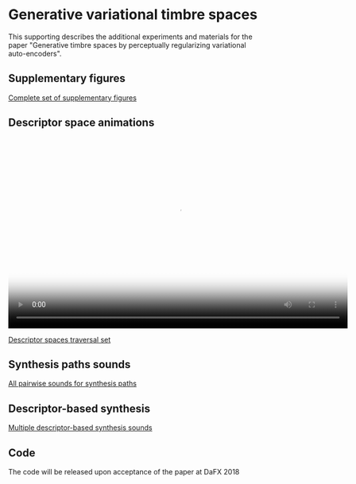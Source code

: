 <script src="http://vjs.zencdn.net/4.0/video.js"></script>

# Generative variational timbre spaces

This supporting describes the additional experiments and materials for the paper "Generative timbre spaces by perceptually regularizing variational auto-encoders".

## Supplementary figures

[Complete set of supplementary figures](figures)

## Descriptor space animations

<video id="pelican-installation" class="video-js vjs-default-skin" controls
preload="auto" width="683" height="384" poster="/static/screencasts/pelican-installation.png"
data-setup="{}">
<source src="../animations/flatness.mp4" type='video/mp4'>
</video>

[Descriptor spaces traversal set](spaces)

## Synthesis paths sounds

[All pairwise sounds for synthesis paths](path-synthesis)

## Descriptor-based synthesis 

[Multiple descriptor-based synthesis sounds](descriptor-synthesis)

## Code

The code will be released upon acceptance of the paper at DaFX 2018
